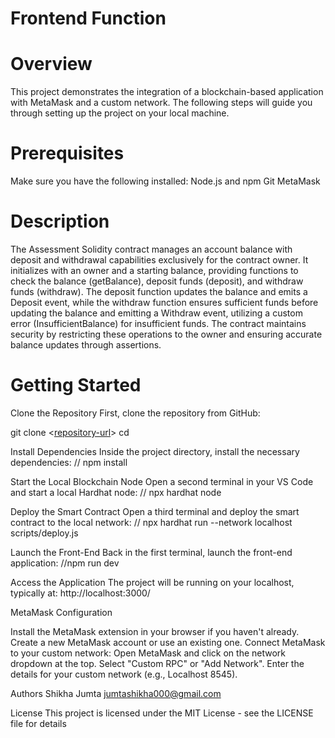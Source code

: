 # Frontend Function
# Overview
This project demonstrates the integration of a blockchain-based application with MetaMask and a custom network. The following steps will guide you through setting up the project on your local machine.

# Prerequisites
Make sure you have the following installed:
Node.js and npm
Git
MetaMask

# Description
The Assessment Solidity contract manages an account balance with deposit and withdrawal capabilities exclusively for the contract owner. It initializes with an owner and a starting balance, providing functions to check the balance (getBalance), deposit funds (deposit), and withdraw funds (withdraw). The deposit function updates the balance and emits a Deposit event, while the withdraw function ensures sufficient funds before updating the balance and emitting a Withdraw event, utilizing a custom error (InsufficientBalance) for insufficient funds. The contract maintains security by restricting these operations to the owner and ensuring accurate balance updates through assertions.

# Getting Started
Clone the Repository
First, clone the repository from GitHub:

git clone <[repository-url](https://github.com/Shikhajumta/Frontend-Etherum.git)>
cd <repository-directory>

Install Dependencies
Inside the project directory, install the necessary dependencies:
// npm install

Start the Local Blockchain Node
Open a second terminal in your VS Code and start a local Hardhat node:
// npx hardhat node

Deploy the Smart Contract
Open a third terminal and deploy the smart contract to the local network:
// npx hardhat run --network localhost scripts/deploy.js

Launch the Front-End
Back in the first terminal, launch the front-end application:
//npm run dev

Access the Application
The project will be running on your localhost, typically at:
http://localhost:3000/

MetaMask Configuration

Install the MetaMask extension in your browser if you haven't already.
Create a new MetaMask account or use an existing one.
Connect MetaMask to your custom network:
Open MetaMask and click on the network dropdown at the top.
Select "Custom RPC" or "Add Network".
Enter the details for your custom network (e.g., Localhost 8545).

Authors
Shikha Jumta jumtashikha000@gmail.com

License
This project is licensed under the MIT License - see the LICENSE file for details


